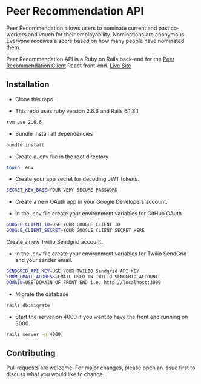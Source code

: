 # Peer Recommendation API

Peer Recommendation allows users to nominate current and past co-workers and vouch for their employability. Nominations are anonymous. Everyone receives a score based on how many people have nominated them.

Peer Recommendation API is a Ruby on Rails back-end for the [Peer Recommendation Client](https://github.com/yehudabortz/github-peer-recommendation-client) React front-end. [Live Site]("https://github-peer-recommendation-cli.herokuapp.com")

## Installation

- Clone this repo.

- This repo uses ruby version 2.6.6 and Rails 6.1.3.1

```bash
rvm use 2.6.6
```

- Bundle Install all dependencies

```bash
bundle install
```

- Create a .env file in the root directory

```bash
touch .env
```

- Create your app secret for decoding JWT tokens.

```bash
SECRET_KEY_BASE=YOUR VERY SECURE PASSWORD
```

- Create a new OAuth app in your Google Developers account.

- In the .env file create your environment variables for GitHub OAuth

```bash
GOOGLE_CLIENT_ID=USE YOUR GOOGLE CLIENT ID
GOOGLE_CLIENT_SECRET=YOUR GOOGLE CLIENT SECRET HERE
```

Create a new Twilio Sendgrid account.

- In the .env file create your environment variables for Twilio SendGrid and your sender email.

```bash
SENDGRID_API_KEY=USE YOUR TWILIO Sendgrid API KEY
FROM_EMAIL_ADDRESS=EMAIL USED IN TWILIO SENDGRID ACCOUNT
DOMAIN=USE DOMAIN OF FRONT END i.e. http://localhost:3000
```

- Migrate the database

```bash
rails db:migrate
```

- Start the server on 4000 if you want to have the front end running on 3000.

```bash
rails server -p 4000
```

## Contributing

Pull requests are welcome. For major changes, please open an issue first to discuss what you would like to change.
